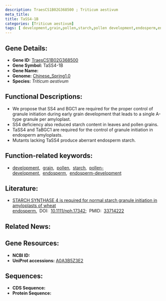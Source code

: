 ```yaml
---
description: TraesCS1B02G368500 ; Triticum aestivum
meta_title:
title: TaSS4-1B
categories: [Triticum aestivum]
tags: [ development,grain,pollen,starch,pollen development,endosperm,endosperm development ]
---
```


## Gene Details:
- **Gene ID:**	[TraesCS1B02G368500](https://ensembl.gramene.org/Triticum_aestivum/Gene/Summary?g=TraesCS1B02G368500)
- **Gene Symbol:** TaSS4-1B
- **Gene Name:** 
- **Genome:** [Chinese_Spring1.0](https://ensembl.gramene.org/Triticum_aestivum/Info/Index)
- **Species:** *Triticum aestivum*

## Functional Descriptions:
   - We propose that SS4 and BGC1 are required for the proper control of granule initiation during early grain development that leads to a single A-type granule per amyloplast. 
   - SS4 deficiency also reduced starch content in leaves and pollen grains.
   - TaSS4 and TaBGC1 are required for the control of granule initiation in endosperm amyloplasts.
   - Mutants lacking TaSS4 produce aberrant endosperm starch.

## Function-related keywords:
   - [development](/tags/development/),&nbsp;&nbsp;[grain](/tags/grain/),&nbsp;&nbsp;[pollen](/tags/pollen/),&nbsp;&nbsp;[starch](/tags/starch/),&nbsp;&nbsp;[pollen-development](/tags/pollen-development/),&nbsp;&nbsp;[endosperm](/tags/endosperm/),&nbsp;&nbsp;[endosperm-development](/tags/endosperm-development/)

## Literature:
   - [STARCH SYNTHASE 4 is required for normal starch granule initiation in amyloplasts of wheat endosperm.]( https://nph.onlinelibrary.wiley.com/doi/10.1111/nph.17342)&nbsp;&nbsp;DOI:&nbsp;&nbsp;[10.1111/nph.17342](https://nph.onlinelibrary.wiley.com/doi/10.1111/nph.17342);&nbsp;&nbsp;PMID:&nbsp;&nbsp;[33714222](https://pubmed.ncbi.nlm.nih.gov/33714222/)

## Related News:

## Gene Resources:
- **NCBI ID:**  [](https://www.ncbi.nlm.nih.gov/gene/?term=)
- **UniProt accessions:** [A0A3B5Z3E2](https://www.uniprot.org/uniprotkb/A0A3B5Z3E2/entry)



## Sequences:
- **CDS Sequence:**
- **Protein Sequence:**

